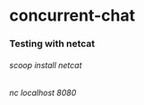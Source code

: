 ﻿# concurrent-chat
 

### Testing with netcat
 
###### scoop install netcat
###### nc localhost 8080
